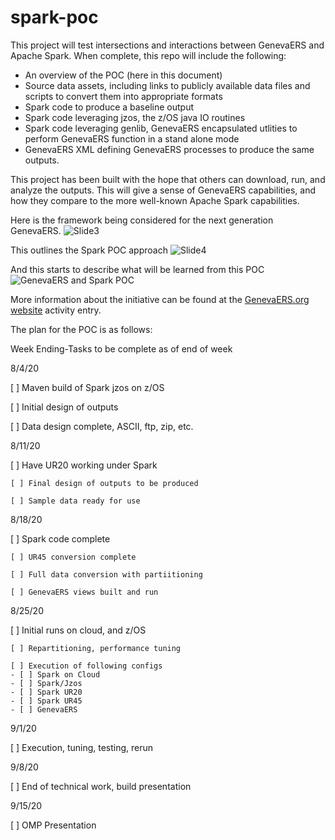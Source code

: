 # spark-poc

This project will test intersections and interactions between GenevaERS and Apache Spark. When complete, this repo will include the following:

- An overview of the POC (here in this document)
- Source data assets, including links to publicly available data files and scripts to convert them into appropriate formats
- Spark code to produce a baseline output
- Spark code leveraging jzos, the z/OS java IO routines
- Spark code leveraging genlib, GenevaERS encapsulated utlities to perform GenevaERS function in a stand alone mode
- GenevaERS XML defining GenevaERS processes to produce the same outputs.

This project has been built with the hope that others can download, run, and analyze the outputs.  This will give a sense of GenevaERS capabilities, and how they compare to the more well-known Apache Spark capabilities.  

Here is the framework being considered for the next generation GenevaERS.
![Slide3](https://user-images.githubusercontent.com/29467627/88852211-95280300-d1b3-11ea-8eec-f106e61bcefa.jpeg)

This outlines the Spark POC approach
![Slide4](https://user-images.githubusercontent.com/29467627/88852298-b4269500-d1b3-11ea-857a-8998ae55b04c.jpeg)

And this starts to describe what will be learned from this POC
![GenevaERS and Spark POC](https://user-images.githubusercontent.com/29467627/88857602-3915ac80-d1bc-11ea-8905-a8041c566a2e.jpg)

More information about the initiative can be found at the [GenevaERS.org website](https://genevaers.org/2020/07/29/organize-and-commit-to-the-spark-genevaers-poc/) activity entry.

The plan for the POC is as follows:

Week Ending-Tasks to be complete as of end of week

8/4/20

  [ ] Maven build of Spark jzos on z/OS

  [ ] Initial design of outputs

  [ ] Data design complete, ASCII, ftp, zip, etc.

8/11/20

  [ ] Have UR20 working under Spark

	[ ] Final design of outputs to be produced

	[ ] Sample data ready for use

8/18/20

  [ ] Spark code complete

	[ ] UR45 conversion complete

	[ ] Full data conversion with partiitioning

	[ ] GenevaERS views built and run

8/25/20

  [ ] Initial runs on cloud, and z/OS

	[ ] Repartitioning, performance tuning

	[ ] Execution of following configs
	- [ ] Spark on Cloud
	- [ ] Spark/Jzos
	- [ ] Spark UR20
	- [ ] Spark UR45
	- [ ] GenevaERS

9/1/20

  [ ] Execution, tuning, testing, rerun

9/8/20

  [ ] End of technical work, build presentation

9/15/20

  [ ] OMP Presentation
